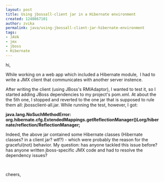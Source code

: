 ```yaml
---
layout: post
title: Using jbossall-client jar in a Hibernate environment
created: 1240867101
author: zvika
permalink: java/using-jbossall-client-jar-hibernate-environment
tags:
- JAVA
- jmx
- jboss
- Hibernate
---
```

<p>hi,</p>
<p>While working on a web app which included a Hibernate module,&nbsp; I had to write a JMX client that communicates with another server instence.</p>
<p>After writing the client (using JBoss's RMIAdaptor), I wanted to test it, so I started adding JBoss dependencies to my project's pom.xml. At about the the 5th one, I stopped and reverted to the one jar that is supposed to rule them all: jbossclient-all.jar. While running the test, however, I got:</p>
<p><strong>java.lang.NoSuchMethodError: org.hibernate.cfg.ExtendedMappings.getReflectionManager()Lorg/hibernate/reflection/ReflectionManager;</strong></p>
<p>Indeed, the above jar contained some Hibernate classes (Hibernate classes? in a client jar? wtf?) - which were probably the reason for the graceful(not) behavior. My question: has anyone tackled this issue before? has anyone written jboss-specific JMX code and had to resolve the dependency issues?</p>
<p>&nbsp;</p>
<p>cheers,</p>
<p>&nbsp;</p>
